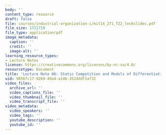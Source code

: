 ```yaml
---
body: ''
content_type: resource
draft: false
file: courses/industrial-organization-i/mit14_271_f22_lec6slides.pdf
file_size: 1721719
file_type: application/pdf
image_metadata:
  caption: ''
  credit: ''
  image-alt: ''
learning_resource_types:
- Lecture Notes
license: https://creativecommons.org/licenses/by-nc-sa/4.0/
resourcetype: Document
title: 'Lecture Note 06: Static Competition and Models of Differentiation, Part 2'
uid: 9856fc17-9269-49a4-a146-3524ddf1af32
video_files:
  archive_url: ''
  video_captions_file: ''
  video_thumbnail_file: ''
  video_transcript_file: ''
video_metadata:
  video_speakers: ''
  video_tags: ''
  youtube_description: ''
  youtube_id: ''
---
```

